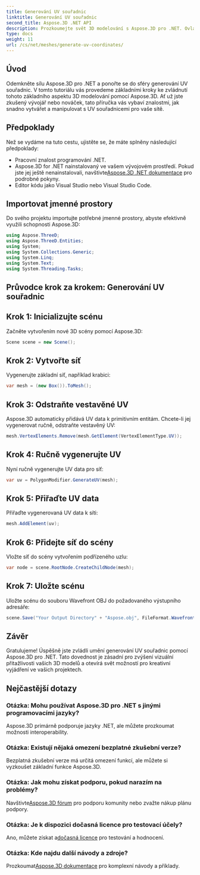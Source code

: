 ```yaml
---
title: Generování UV souřadnic
linktitle: Generování UV souřadnic
second_title: Aspose.3D .NET API
description: Prozkoumejte svět 3D modelování s Aspose.3D pro .NET. Ovládněte generování UV souřadnic bez námahy. Pozvedněte své projekty hned teď!
type: docs
weight: 11
url: /cs/net/meshes/generate-uv-coordinates/
---
```

## Úvod
Odemkněte sílu Aspose.3D pro .NET a ponořte se do sféry generování UV souřadnic. V tomto tutoriálu vás provedeme základními kroky ke zvládnutí tohoto základního aspektu 3D modelování pomocí Aspose.3D. Ať už jste zkušený vývojář nebo nováček, tato příručka vás vybaví znalostmi, jak snadno vytvářet a manipulovat s UV souřadnicemi pro vaše sítě.
## Předpoklady
Než se vydáme na tuto cestu, ujistěte se, že máte splněny následující předpoklady:
- Pracovní znalost programování .NET.
-  Aspose.3D for .NET nainstalovaný ve vašem vývojovém prostředí. Pokud jste jej ještě nenainstalovali, navštivte[Aspose.3D .NET dokumentace](https://reference.aspose.com/3d/net/) pro podrobné pokyny.
- Editor kódu jako Visual Studio nebo Visual Studio Code.
## Importovat jmenné prostory
Do svého projektu importujte potřebné jmenné prostory, abyste efektivně využili schopnosti Aspose.3D:
```csharp
using Aspose.ThreeD;
using Aspose.ThreeD.Entities;
using System;
using System.Collections.Generic;
using System.Linq;
using System.Text;
using System.Threading.Tasks;
```
## Průvodce krok za krokem: Generování UV souřadnic
## Krok 1: Inicializujte scénu
Začněte vytvořením nové 3D scény pomocí Aspose.3D:
```csharp
Scene scene = new Scene();
```
## Krok 2: Vytvořte síť
Vygenerujte základní síť, například krabici:
```csharp
var mesh = (new Box()).ToMesh();
```
## Krok 3: Odstraňte vestavěné UV
Aspose.3D automaticky přidává UV data k primitivním entitám. Chcete-li jej vygenerovat ručně, odstraňte vestavěný UV:
```csharp
mesh.VertexElements.Remove(mesh.GetElement(VertexElementType.UV));
```
## Krok 4: Ručně vygenerujte UV
Nyní ručně vygenerujte UV data pro síť:
```csharp
var uv = PolygonModifier.GenerateUV(mesh);
```
## Krok 5: Přiřaďte UV data
Přiřaďte vygenerovaná UV data k síti:
```csharp
mesh.AddElement(uv);
```
## Krok 6: Přidejte síť do scény
Vložte síť do scény vytvořením podřízeného uzlu:
```csharp
var node = scene.RootNode.CreateChildNode(mesh);
```
## Krok 7: Uložte scénu
Uložte scénu do souboru Wavefront OBJ do požadovaného výstupního adresáře:
```csharp
scene.Save("Your Output Directory" + "Aspose.obj", FileFormat.WavefrontOBJ);
```
## Závěr
Gratulujeme! Úspěšně jste zvládli umění generování UV souřadnic pomocí Aspose.3D pro .NET. Tato dovednost je zásadní pro zvýšení vizuální přitažlivosti vašich 3D modelů a otevírá svět možností pro kreativní vyjádření ve vašich projektech.
## Nejčastější dotazy
### Otázka: Mohu používat Aspose.3D pro .NET s jinými programovacími jazyky?
Aspose.3D primárně podporuje jazyky .NET, ale můžete prozkoumat možnosti interoperability.
### Otázka: Existují nějaká omezení bezplatné zkušební verze?
Bezplatná zkušební verze má určitá omezení funkcí, ale můžete si vyzkoušet základní funkce Aspose.3D.
### Otázka: Jak mohu získat podporu, pokud narazím na problémy?
 Navštivte[Aspose.3D fórum](https://forum.aspose.com/c/3d/18) pro podporu komunity nebo zvažte nákup plánu podpory.
### Otázka: Je k dispozici dočasná licence pro testovací účely?
 Ano, můžete získat a[dočasná licence](https://purchase.aspose.com/temporary-license/) pro testování a hodnocení.
### Otázka: Kde najdu další návody a zdroje?
 Prozkoumat[Aspose.3D dokumentace](https://reference.aspose.com/3d/net/) pro komplexní návody a příklady.